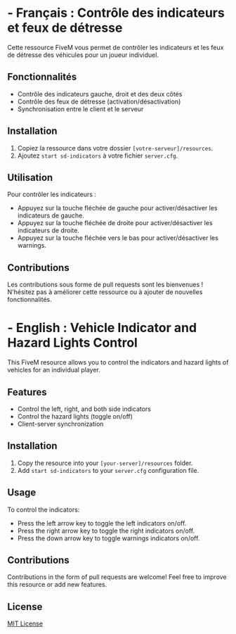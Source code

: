 # - Français : Contrôle des indicateurs et feux de détresse

Cette ressource FiveM vous permet de contrôler les indicateurs et les feux de détresse des véhicules pour un joueur individuel.

## Fonctionnalités

- Contrôle des indicateurs gauche, droit et des deux côtés
- Contrôle des feux de détresse (activation/désactivation)
- Synchronisation entre le client et le serveur

## Installation

1. Copiez la ressource dans votre dossier `[votre-serveur]/resources`.
2. Ajoutez `start sd-indicators` à votre fichier `server.cfg`.

## Utilisation

Pour contrôler les indicateurs :

- Appuyez sur la touche fléchée de gauche pour activer/désactiver les indicateurs de gauche.
- Appuyez sur la touche fléchée de droite pour activer/désactiver les indicateurs de droite.
- Appuyez sur la touche fléchée vers le bas pour activer/désactiver les warnings.

## Contributions

Les contributions sous forme de pull requests sont les bienvenues ! N'hésitez pas à améliorer cette ressource ou à ajouter de nouvelles fonctionnalités.

# - English : Vehicle Indicator and Hazard Lights Control

This FiveM resource allows you to control the indicators and hazard lights of vehicles for an individual player.

## Features

- Control the left, right, and both side indicators
- Control the hazard lights (toggle on/off)
- Client-server synchronization

## Installation

1. Copy the resource into your `[your-server]/resources` folder.
2. Add `start sd-indicators` to your `server.cfg` configuration file.

## Usage

To control the indicators:

- Press the left arrow key to toggle the left indicators on/off.
- Press the right arrow key to toggle the right indicators on/off.
- Press the down arrow key to toggle warnings indicators on/off.


## Contributions

Contributions in the form of pull requests are welcome! Feel free to improve this resource or add new features.

## License

[MIT License](LICENSE)




